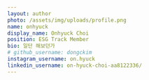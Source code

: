 ```yaml
---
layout: author
photo: /assets/img/uploads/profile.png
name: onhyuck
display_name: Onhyuck Choi
position: ESG Track Member
bio: 일단 해보던가
# github_username: dongckim
instagram_username: on.hyuck
linkedin_username: on-hyuck-choi-aa8122336/
---
```


